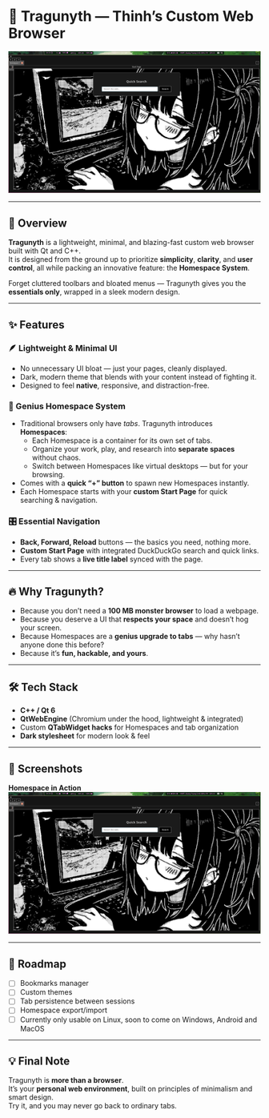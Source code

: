 
# 🚀 Tragunyth — Thinh’s Custom Web Browser  

![First Look](first_look.png)  

---

## 🌌 Overview  
**Tragunyth** is a lightweight, minimal, and blazing-fast custom web browser built with Qt and C++.  
It is designed from the ground up to prioritize **simplicity**, **clarity**, and **user control**, all while packing an innovative feature: the **Homespace System**.  

Forget cluttered toolbars and bloated menus — Tragunyth gives you the **essentials only**, wrapped in a sleek modern design.  

---

## ✨ Features  

### 🪶 Lightweight & Minimal UI  
- No unnecessary UI bloat — just your pages, cleanly displayed.  
- Dark, modern theme that blends with your content instead of fighting it.  
- Designed to feel **native**, responsive, and distraction-free.  

### 🧠 Genius Homespace System  
- Traditional browsers only have *tabs*. Tragunyth introduces **Homespaces**:  
  - Each Homespace is a container for its own set of tabs.  
  - Organize your work, play, and research into **separate spaces** without chaos.  
  - Switch between Homespaces like virtual desktops — but for your browsing.  
- Comes with a **quick “+” button** to spawn new Homespaces instantly.  
- Each Homespace starts with your **custom Start Page** for quick searching & navigation.  

### 🎛️ Essential Navigation  
- **Back, Forward, Reload** buttons — the basics you need, nothing more.  
- **Custom Start Page** with integrated DuckDuckGo search and quick links.  
- Every tab shows a **live title label** synced with the page.  

---

## 🔥 Why Tragunyth?  
- Because you don’t need a **100 MB monster browser** to load a webpage.  
- Because you deserve a UI that **respects your space** and doesn’t hog your screen.  
- Because Homespaces are a **genius upgrade to tabs** — why hasn’t anyone done this before?  
- Because it’s **fun, hackable, and yours**.  

---

## 🛠️ Tech Stack  
- **C++ / Qt 6**  
- **QtWebEngine** (Chromium under the hood, lightweight & integrated)  
- Custom **QTabWidget hacks** for Homespaces and tab organization  
- **Dark stylesheet** for modern look & feel  

---

## 📸 Screenshots  

**Homespace in Action**  
![First Look](first_look.png)  

---

## 🚧 Roadmap  
- [ ] Bookmarks manager  
- [ ] Custom themes  
- [ ] Tab persistence between sessions  
- [ ] Homespace export/import  
- [ ] Currently only usable on Linux, soon to come on Windows, Android and MacOS
---

## 💡 Final Note  
Tragunyth is **more than a browser**.  
It’s your **personal web environment**, built on principles of minimalism and smart design.  
Try it, and you may never go back to ordinary tabs.  

